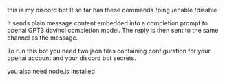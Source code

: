 this is my discord bot
It so far has these commands
/ping
/enable
/disable

It sends plain message content embedded into a completion prompt to openai GPT3 davinci completion model.
The reply is then sent to the same channel as the message.

To run this bot you need two json files containing configuration for your openai account and your discord bot secrets.

you also need node.js installed
